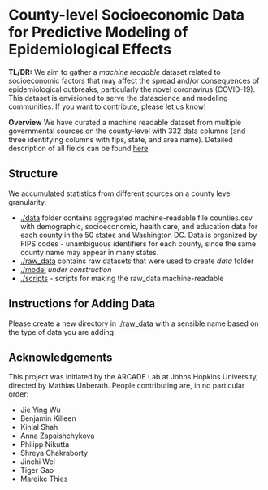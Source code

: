 # County-level Socioeconomic Data for Predictive Modeling of Epidemiological Effects

**TL/DR:** We aim to gather a *machine readable* dataset related to socioeconomic factors that may affect the spread and/or consequences of epidemiological outbreaks, particularly the novel coronavirus (COVID-19). This dataset is envisioned to serve the datascience and modeling communities. If you want to contribute, please let us know!

**Overview** 
We have curated a machine readable dataset from multiple governmental sources on the county-level with 332 data columns (and three identifying columns with fips, state, and area name). Detailed description of all fields can be found [here](https://github.com/JieYingWu/COVID-19_US_County-level_Summaries/tree/master/data)

## Structure

We accumulated statistics from different sources on a county level granularity.
- [./data](https://github.com/JieYingWu/COVID-19_US_County-level_Summaries/tree/master/data) folder contains aggregated machine-readable file counties.csv with demographic, socioeconomic, health care, and education data for each county in the 50 states and Washington DC. Data is organized by FIPS codes - unambiguous identifiers for each county, since the same county name may appear in many states.
-  [./raw_data](https://github.com/JieYingWu/COVID-19_US_County-level_Summaries/tree/master/raw_data) contains raw datasets that were used to create *data* folder
- [./model](https://github.com/JieYingWu/COVID-19_US_County-level_Summaries/tree/master/model) *under construction*
- [./scripts](https://github.com/JieYingWu/COVID-19_US_County-level_Summaries/tree/master/scripts) - scripts for making the raw_data machine-readable

## Instructions for Adding Data

Please create a new directory in [./raw_data](https://github.com/JieYingWu/disease_spread/raw_data)
with a sensible name based on the type of data you are adding.

## Acknowledgements
This project was initiated by the ARCADE Lab at Johns Hopkins University, directed by Mathias Unberath. People contributing are, in no particular order:
* Jie Ying Wu
* Benjamin Killeen
* Kinjal Shah
* Anna Zapaishchykova
* Philipp Nikutta
* Shreya Chakraborty
* Jinchi Wei
* Tiger Gao
* Mareike Thies
